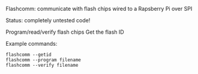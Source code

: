 Flashcomm: communicate with flash chips wired to a Rapsberry Pi over SPI

Status: completely untested code!

Program/read/verify flash chips
Get the flash ID


Example commands:

```
flashcomm --getid
flashcomm --program filename
flashcomm --verify filename
```

